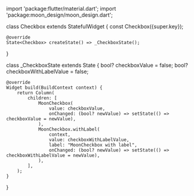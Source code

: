 import 'package:flutter/material.dart';
import 'package:moon_design/moon_design.dart';

class Checkbox extends StatefulWidget {
    const Checkbox({super.key});

    @override
    State<Checkbox> createState() => _CheckboxState();
}

class _CheckboxState extends State<Checkbox> {
    bool? checkboxValue = false;
    bool? checkboxWithLabelValue = false;

    @override
    Widget build(BuildContext context) {
        return Column(
            children: [
                MoonCheckbox(
                    value: checkboxValue,
                    onChanged: (bool? newValue) => setState(() => checkboxValue = newValue),
                ),
                MoonCheckbox.withLabel(
                    context,
                    value: checkboxWithLabelValue,
                    label: "MoonCheckbox with label",
                    onChanged: (bool? newValue) => setState(() => checkboxWithLabelValue = newValue),
                ),
            ],
        );
    }
}
